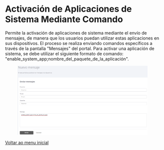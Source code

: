# Activación de Aplicaciones de Sistema Mediante Comando

Permite la activación de aplicaciones de sistema mediante el envío de mensajes, de manera que los usuarios puedan utilizar estas aplicaciones en sus dispositivos. El proceso se realiza enviando comandos específicos a través de la pantalla "Mensajes" del portal. Para activar una aplicación de sistema, se debe utilizar el siguiente formato de comando: "enable\_system\_app;nombre\_del\_paquete\_de\_la\_aplicación".

<figure><img src="../../.gitbook/assets/image (73).png" alt=""><figcaption></figcaption></figure>

[Voltar ao menu inicial](../release-notes-less-than-nomeproduto-greater-than-v7.0.0.md)
